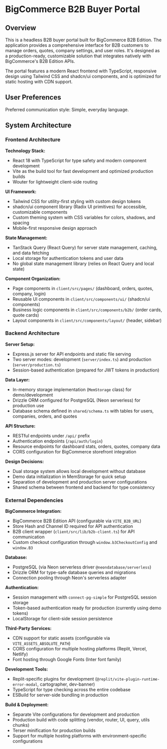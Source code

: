 # BigCommerce B2B Buyer Portal

## Overview

This is a headless B2B buyer portal built for BigCommerce B2B Edition. The application provides a comprehensive interface for B2B customers to manage orders, quotes, company settings, and user roles. It's designed as a production-ready, customizable solution that integrates natively with BigCommerce's B2B Edition APIs.

The portal features a modern React frontend with TypeScript, responsive design using Tailwind CSS and shadcn/ui components, and is optimized for static hosting with CDN support.

## User Preferences

Preferred communication style: Simple, everyday language.

## System Architecture

### Frontend Architecture

**Technology Stack:**
- React 18 with TypeScript for type safety and modern component development
- Vite as the build tool for fast development and optimized production builds
- Wouter for lightweight client-side routing

**UI Framework:**
- Tailwind CSS for utility-first styling with custom design tokens
- shadcn/ui component library (Radix UI primitives) for accessible, customizable components
- Custom theming system with CSS variables for colors, shadows, and spacing
- Mobile-first responsive design approach

**State Management:**
- TanStack Query (React Query) for server state management, caching, and data fetching
- Local storage for authentication tokens and user data
- No global state management library (relies on React Query and local state)

**Component Organization:**
- Page components in `client/src/pages/` (dashboard, orders, quotes, company, login)
- Reusable UI components in `client/src/components/ui/` (shadcn/ui components)
- Business logic components in `client/src/components/b2b/` (order cards, quote cards)
- Layout components in `client/src/components/layout/` (header, sidebar)

### Backend Architecture

**Server Setup:**
- Express.js server for API endpoints and static file serving
- Two server modes: development (`server/index.ts`) and production (`server/production.ts`)
- Session-based authentication (prepared for JWT tokens in production)

**Data Layer:**
- In-memory storage implementation (`MemStorage` class) for demo/development
- Drizzle ORM configured for PostgreSQL (Neon serverless) for production use
- Database schema defined in `shared/schema.ts` with tables for users, companies, orders, and quotes

**API Structure:**
- RESTful endpoints under `/api/` prefix
- Authentication endpoints (`/api/auth/login`)
- Resource endpoints for dashboard stats, orders, quotes, company data
- CORS configuration for BigCommerce storefront integration

**Design Decisions:**
- Dual storage system allows local development without database
- Demo data initialization in MemStorage for quick setup
- Separation of development and production server configurations
- Shared schema between frontend and backend for type consistency

### External Dependencies

**BigCommerce Integration:**
- BigCommerce B2B Edition API (configurable via `VITE_B2B_URL`)
- Store Hash and Channel ID required for API authentication
- B2B client wrapper (`client/src/lib/b2b-client.ts`) for API communication
- Custom checkout configuration through `window.b3CheckoutConfig` and `window.B3`

**Database:**
- PostgreSQL (via Neon serverless driver `@neondatabase/serverless`)
- Drizzle ORM for type-safe database queries and migrations
- Connection pooling through Neon's serverless adapter

**Authentication:**
- Session management with `connect-pg-simple` for PostgreSQL session storage
- Token-based authentication ready for production (currently using demo tokens)
- LocalStorage for client-side session persistence

**Third-Party Services:**
- CDN support for static assets (configurable via `VITE_ASSETS_ABSOLUTE_PATH`)
- CORS configuration for multiple hosting platforms (Replit, Vercel, Netlify)
- Font hosting through Google Fonts (Inter font family)

**Development Tools:**
- Replit-specific plugins for development (`@replit/vite-plugin-runtime-error-modal`, cartographer, dev-banner)
- TypeScript for type checking across the entire codebase
- ESBuild for server-side bundling in production

**Build & Deployment:**
- Separate Vite configurations for development and production
- Production build with code splitting (vendor, router, UI, query, utils chunks)
- Terser minification for production builds
- Support for multiple hosting platforms with environment-specific configurations